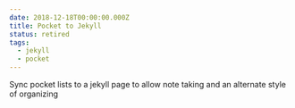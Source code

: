 ```yaml
---
date: 2018-12-18T00:00:00.000Z
title: Pocket to Jekyll
status: retired
tags:
  - jekyll
  - pocket
---
```


Sync pocket lists to a jekyll page to allow note taking and an alternate style of organizing
